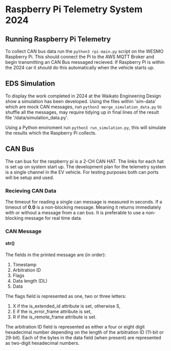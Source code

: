 # Raspberry Pi Telemetry System 2024

## Running Raspberry Pi Telemetry
To collect CAN bus data run the `python3 rpi-main.py` script on the WESMO Raspberry Pi.
This should connect the Pi to the AWS MQTT Broker and begin transmitting an CAN Bus messaged recieved.
If Raspberry Pi is within the 2024 car it should do this automatically when the vehicle starts up.

## EDS Simulation
To display the work completed in 2024 at the Waikato Engineering Design show a simulation has been developed.
Using the files within 'sim-data' which are mock CAN messages, run `python3 merge_simulation_data.py` to shuffle
all the messages, may require tidying up in final lines of the result file '/data/simulation_data.py'.

Using a Python enviroment run `python3 run_simulation.py`, this will simulate the results which the Raspberry Pi collects.

## CAN Bus
The can bus for the raspberry pi is a 2-CH CAN HAT. The links for each hat is set up on system start up.
The development plan for the telemetry system is a single channel in the EV vehicle. For testing purposes
both can ports will be setup and used.

### Recieving CAN Data
The timeout for reading a single can message is measured in seconds. If a timeout of **0.0** is a non-blocking 
message. Meaning it returns immediately with or without a message from a can bus. It is preferable to use a 
non-blocking message for real time data.
 

### CAN Message
#### __str__()

The fields in the printed message are (in order):
1. Timestamp
2. Arbitration ID
3. Flags
4. Data length (DL)
5. Data

The flags field is represented as one, two or three letters:
1. X if the is_extended_id attribute is set, otherwise S,
2. E if the is_error_frame attribute is set,
3. R if the is_remote_frame attribute is set.

The arbitration ID field is represented as either a four or eight digit hexadecimal number depending on the length of the arbitration ID (11-bit or 29-bit). Each of the bytes in the data field (when present) are represented as two-digit hexadecimal numbers.